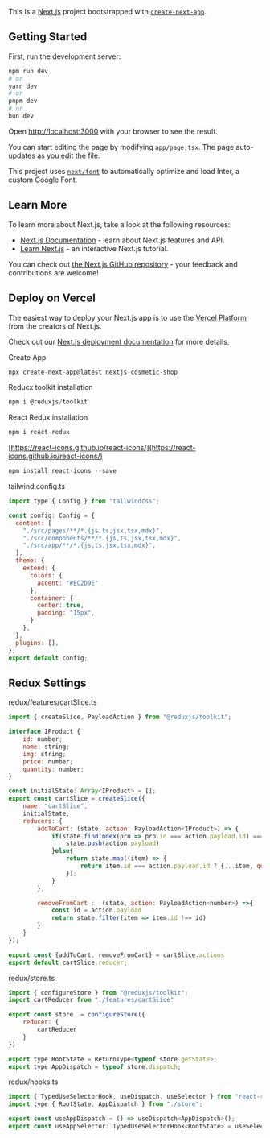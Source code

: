 This is a [Next.js](https://nextjs.org/) project bootstrapped with [`create-next-app`](https://github.com/vercel/next.js/tree/canary/packages/create-next-app).

## Getting Started

First, run the development server:

```bash
npm run dev
# or
yarn dev
# or
pnpm dev
# or
bun dev
```

Open [http://localhost:3000](http://localhost:3000) with your browser to see the result.

You can start editing the page by modifying `app/page.tsx`. The page auto-updates as you edit the file.

This project uses [`next/font`](https://nextjs.org/docs/basic-features/font-optimization) to automatically optimize and load Inter, a custom Google Font.

## Learn More

To learn more about Next.js, take a look at the following resources:

- [Next.js Documentation](https://nextjs.org/docs) - learn about Next.js features and API.
- [Learn Next.js](https://nextjs.org/learn) - an interactive Next.js tutorial.

You can check out [the Next.js GitHub repository](https://github.com/vercel/next.js/) - your feedback and contributions are welcome!

## Deploy on Vercel

The easiest way to deploy your Next.js app is to use the [Vercel Platform](https://vercel.com/new?utm_medium=default-template&filter=next.js&utm_source=create-next-app&utm_campaign=create-next-app-readme) from the creators of Next.js.

Check out our [Next.js deployment documentation](https://nextjs.org/docs/deployment) for more details.

Create App
````js
npx create-next-app@latest nextjs-cosmetic-shop
````

Reducx toolkit installation
````js
npm i @reduxjs/toolkit
````

React Redux  installation
````js
npm i react-redux
````

[https://react-icons.github.io/react-icons/](https://react-icons.github.io/react-icons/)
````js
npm install react-icons --save
````

tailwind.config.ts
````js
import type { Config } from "tailwindcss";

const config: Config = {
  content: [
    "./src/pages/**/*.{js,ts,jsx,tsx,mdx}",
    "./src/components/**/*.{js,ts,jsx,tsx,mdx}",
    "./src/app/**/*.{js,ts,jsx,tsx,mdx}",
  ],
  theme: {
    extend: {
      colors: {
        accent: "#EC2D9E"
      },
      container: {
        center: true,
        padding: "15px",
      }
    },
  },
  plugins: [],
};
export default config;
````
## Redux Settings
redux/features/cartSlice.ts
````js
import { createSlice, PayloadAction } from "@reduxjs/toolkit";

interface IProduct {
    id: number;
    name: string;
    img: string;
    price: number;
    quantity: number;
}

const initialState: Array<IProduct> = [];
export const cartSlice = createSlice({
    name: "cartSlice",
    initialState,
    reducers: {
        addToCart: (state, action: PayloadAction<IProduct>) => {
            if(state.findIndex(pro => pro.id === action.payload.id) === -1){
                state.push(action.payload)
            }else{
                return state.map((item) => {
                    return item.id === action.payload.id ? {...item, quantity: item.quantity + 1} : item;
                });
            }
        },

        removeFromCart :  (state, action: PayloadAction<number>) =>{
            const id = action.payload
            return state.filter(item => item.id !== id)
        }
    }
});

export const {addToCart, removeFromCart} = cartSlice.actions
export default cartSlice.reducer;

````

redux/store.ts
````js
import { configureStore } from "@reduxjs/toolkit";
import cartReducer from "./features/cartSlice"

export const store  = configureStore({
    reducer: {
        cartReducer
    }
})

export type RootState = ReturnType<typeof store.getState>;
export type AppDispatch = typeof store.dispatch;
````

redux/hooks.ts
````js
import { TypedUseSelectorHook, useDispatch, useSelector } from "react-redux";
import type { RootState, AppDispatch } from "./store";

export const useAppDispatch = () => useDispatch<AppDispatch>();
export const useAppSelector: TypedUseSelectorHook<RootState> = useSelector;
````

